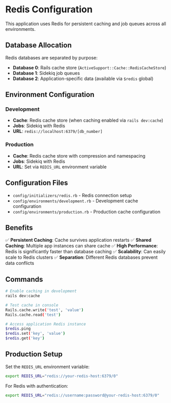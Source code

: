 # Redis Configuration

This application uses Redis for persistent caching and job queues across all environments.

## Database Allocation

Redis databases are separated by purpose:

- **Database 0**: Rails cache store (`ActiveSupport::Cache::RedisCacheStore`)
- **Database 1**: Sidekiq job queues 
- **Database 2**: Application-specific data (available via `$redis` global)

## Environment Configuration

### Development
- **Cache**: Redis cache store (when caching enabled via `rails dev:cache`)
- **Jobs**: Sidekiq with Redis
- **URL**: `redis://localhost:6379/[db_number]`

### Production  
- **Cache**: Redis cache store with compression and namespacing
- **Jobs**: Sidekiq with Redis
- **URL**: Set via `REDIS_URL` environment variable

## Configuration Files

- `config/initializers/redis.rb` - Redis connection setup
- `config/environments/development.rb` - Development cache configuration
- `config/environments/production.rb` - Production cache configuration

## Benefits

✅ **Persistent Caching**: Cache survives application restarts
✅ **Shared Caching**: Multiple app instances can share cache
✅ **High Performance**: Redis is significantly faster than database caching
✅ **Scalability**: Can easily scale to Redis clusters
✅ **Separation**: Different Redis databases prevent data conflicts

## Commands

```bash
# Enable caching in development
rails dev:cache

# Test cache in console
Rails.cache.write('test', 'value')
Rails.cache.read('test')

# Access application Redis instance
$redis.ping
$redis.set('key', 'value')
$redis.get('key')
```

## Production Setup

Set the `REDIS_URL` environment variable:

```bash
export REDIS_URL="redis://your-redis-host:6379/0"
```

For Redis with authentication:
```bash
export REDIS_URL="redis://username:password@your-redis-host:6379/0"
```